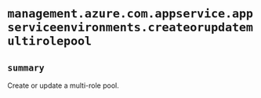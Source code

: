 # `management.azure.com.appservice.appserviceenvironments.createorupdatemultirolepool`

## `summary`
Create or update a multi-role pool.


